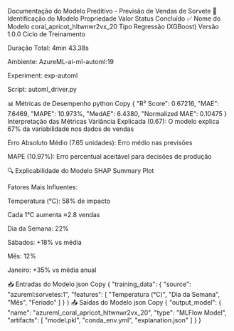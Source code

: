 Documentação do Modelo Preditivo - Previsão de Vendas de Sorvete
📌 Identificação do Modelo
Propriedade	Valor
Status	Concluído ✅
Nome do Modelo	coral_apricot_hltwnwr2vx_20
Tipo	Regressão (XGBoost)
Versão	1.0.0
Ciclo de Treinamento

Duração Total: 4min 43.38s

Ambiente: AzureML-ai-ml-automl:19

Experiment: exp-automl

Script: automl_driver.py

📊 Métricas de Desempenho
python
Copy
{
    "R² Score": 0.67216,
    "MAE": 7.6469,
    "MAPE": 10.973%,
    "MedAE": 6.4380,
    "Normalized MAE": 0.10475
}
Interpretação das Métricas
Variância Explicada (0.67): O modelo explica 67% da variabilidade nos dados de vendas

Erro Absoluto Médio (7.65 unidades): Erro médio nas previsões

MAPE (10.97%): Erro percentual aceitável para decisões de produção

🔍 Explicabilidade do Modelo
SHAP Summary Plot

Fatores Mais Influentes:

Temperatura (°C): 58% de impacto

Cada 1°C aumenta ≈2.8 vendas

Dia da Semana: 22%

Sábados: +18% vs média

Mês: 12%

Janeiro: +35% vs média anual

📥 Entradas do Modelo
json
Copy
{
    "training_data": {
        "source": "azureml:sorvetes:1",
        "features": [
            "Temperatura (°C)",
            "Dia da Semana", 
            "Mês",
            "Feriado"
        ]
    }
}
📤 Saídas do Modelo
json
Copy
{
    "output_model": {
        "name": "azureml_coral_apricot_hltwnwr2vx_20",
        "type": "MLFlow Model",
        "artifacts": [
            "model.pkl",
            "conda_env.yml",
            "explanation.json"
        ]
    }
}
